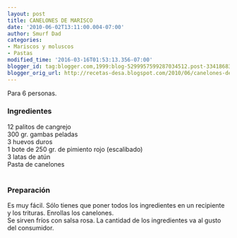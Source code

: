 ```yaml
---
layout: post
title: CANELONES DE MARISCO
date: '2010-06-02T13:11:00.004-07:00'
author: Smurf Dad
categories:
- Mariscos y moluscos
- Pastas
modified_time: '2016-03-16T01:53:13.356-07:00'
blogger_id: tag:blogger.com,1999:blog-5299957599287034512.post-3341868396801832067
blogger_orig_url: http://recetas-desa.blogspot.com/2010/06/canelones-de-marisco.html
---
```


Para 6 personas.<br /><h3>Ingredientes</h3>12 palitos de cangrejo<br />300 gr. gambas peladas<br />3 huevos duros<br />1 bote de 250 gr. de pimiento rojo (escalibado)<br />3 latas de atún<br />Pasta de canelones<br /><br /><h3>Preparación</h3>Es muy fácil. Sólo tienes que poner todos los ingredientes en un recipiente y los trituras. Enrollas los canelones.<br />Se sirven fríos con salsa rosa. La cantidad de los ingredientes va al gusto del consumidor.
